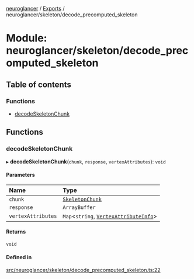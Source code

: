 [neuroglancer](../README.md) / [Exports](../modules.md) / neuroglancer/skeleton/decode\_precomputed\_skeleton

# Module: neuroglancer/skeleton/decode\_precomputed\_skeleton

## Table of contents

### Functions

- [decodeSkeletonChunk](neuroglancer_skeleton_decode_precomputed_skeleton.md#decodeskeletonchunk)

## Functions

### decodeSkeletonChunk

▸ **decodeSkeletonChunk**(`chunk`, `response`, `vertexAttributes`): `void`

#### Parameters

| Name | Type |
| :------ | :------ |
| `chunk` | [`SkeletonChunk`](../classes/neuroglancer_skeleton_backend.SkeletonChunk.md) |
| `response` | `ArrayBuffer` |
| `vertexAttributes` | `Map`<`string`, [`VertexAttributeInfo`](../interfaces/neuroglancer_skeleton_base.VertexAttributeInfo.md)\> |

#### Returns

`void`

#### Defined in

[src/neuroglancer/skeleton/decode_precomputed_skeleton.ts:22](https://github.com/ActiveBrainAtlas2/neuroglancer/blob/91617476/src/neuroglancer/skeleton/decode_precomputed_skeleton.ts#L22)
